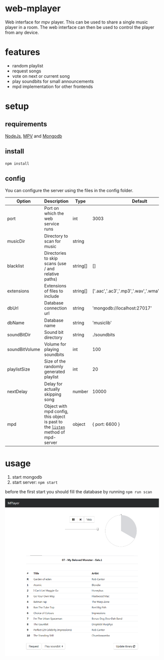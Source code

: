 # web-mplayer
Web interface for mpv player. This can be used to share a single music player in a room. 
The web interface can then be used to control the player from any device.

# features
- random playlist
- request songs
- vote on next or current song
- play soundbits for small announcements
- mpd implementation for other frontends

# setup

## requirements
[NodeJs](https://nodejs.org/), [MPV](https://mpv.io/) and [Mongodb](https://www.mongodb.com/)

## install
`npm install`

## config
You can configure the server using the files in the config folder.

Option        |Description                            |Type    |Default
--------------|---------------------------------------|--------|-------
port          |Port on which the web service runs     |int     |3003
musicDir      |Directory to scan for music            |string  |
blacklist     |Directories to skip scans (use / and relative paths)|string[]|[]
extensions    |Extensions of files to include         |string[]|['.aac','.ac3','.mp3','.wav','.wma','.m4a','.flac']
dbUrl         |Database connection url                |string  |'mongodb://localhost:27017'
dbName        |Database name                          |string  |'musiclib'
soundBitDir   |Sound bit directory                    |string  |./soundbits
soundBitVolume|Volume for playing soundbits           |int     |100     
playlistSize  |Size of the randomly generated playlist|int     |20      
nextDelay     |Delay for actually skipping song       |number  |10000   
mpd           |Object with mpd config, this object is past to the [`listen`](https://github.com/depuits/mpd-server#methods) method of mpd-server |object  |{ port: 6600 }

# usage

1. start mongodb
2. start server: `npm start`

before the first start you should fill the database by running `npm run scan`

![screenshot](screenshot.png?raw=true)
